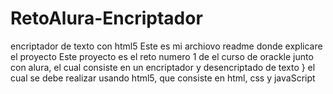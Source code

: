 # RetoAlura-Encriptador
encriptador de texto con html5
Este es mi archiovo readme donde explicare el proyecto
Este proyecto es el reto numero 1 de el curso de orackle junto con alura, el cual consiste en un encriptador y desencriptado de texto }
el cual se debe realizar usando html5, que consiste en html, css y javaScript
